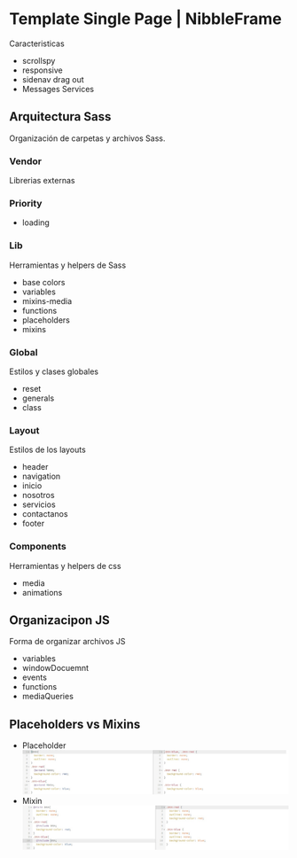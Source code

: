 # Template Single Page | NibbleFrame
Caracteristicas
* scrollspy
* responsive
* sidenav drag out
* Messages Services

## Arquitectura Sass
Organización de carpetas y archivos Sass.

### Vendor
Librerias externas

### Priority
* loading

### Lib
Herramientas y helpers de Sass
* base colors
* variables
* mixins-media
* functions
* placeholders
* mixins

### Global
Estilos y clases globales
* reset
* generals
* class

### Layout
Estilos de los layouts
* header
* navigation
* inicio
* nosotros
* servicios
* contactanos
* footer

### Components
Herramientas y helpers de css
* media
* animations

## Organizacipon JS
Forma de organizar archivos JS
* variables
* windowDocuemnt
* events
* functions
* mediaQueries

## Placeholders vs Mixins
* Placeholder
![Placeholder](../md-resources/placeholder-vs-mixin-1.jpg)
* Mixin
![Mixin](../md-resources/placeholder-vs-mixin-2.jpg)